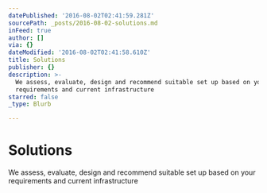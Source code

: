 ```yaml
---
datePublished: '2016-08-02T02:41:59.281Z'
sourcePath: _posts/2016-08-02-solutions.md
inFeed: true
author: []
via: {}
dateModified: '2016-08-02T02:41:58.610Z'
title: Solutions
publisher: {}
description: >-
  We assess, evaluate, design and recommend suitable set up based on your
  requirements and current infrastructure
starred: false
_type: Blurb

---
```

# Solutions

We assess, evaluate, design and recommend suitable set up based on your requirements and current infrastructure